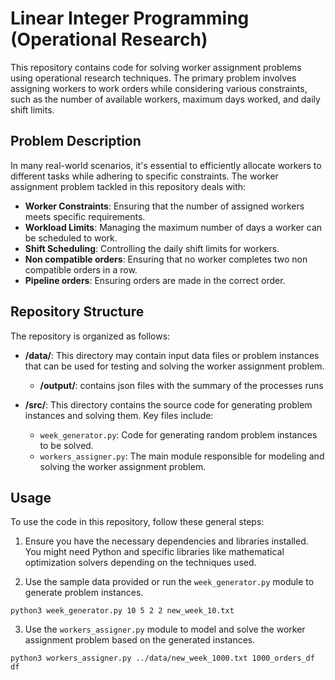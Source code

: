 # Linear Integer Programming (Operational Research)

This repository contains code for solving worker assignment problems using operational research techniques. The primary problem involves assigning workers to work orders while considering various constraints, such as the number of available workers, maximum days worked, and daily shift limits.

## Problem Description

In many real-world scenarios, it's essential to efficiently allocate workers to different tasks while adhering to specific constraints. The worker assignment problem tackled in this repository deals with:

- **Worker Constraints**: Ensuring that the number of assigned workers meets specific requirements.
- **Workload Limits**: Managing the maximum number of days a worker can be scheduled to work.
- **Shift Scheduling**: Controlling the daily shift limits for workers.
- **Non compatible orders**: Ensuring that no worker completes two non compatible orders in a row.
- **Pipeline orders**: Ensuring orders are made in the correct order.

## Repository Structure

The repository is organized as follows:

- **/data/**: This directory may contain input data files or problem instances that can be used for testing and solving the worker assignment problem.

  - **/output/**: contains json files with the summary of the processes runs

- **/src/**: This directory contains the source code for generating problem instances and solving them. Key files include:

  - `week_generator.py`: Code for generating random problem instances to be solved.
  - `workers_assigner.py`: The main module responsible for modeling and solving the worker assignment problem.

## Usage

To use the code in this repository, follow these general steps:

1. Ensure you have the necessary dependencies and libraries installed. You might need Python and specific libraries like mathematical optimization solvers depending on the techniques used.

2. Use the sample data provided or run the `week_generator.py` module to generate problem instances.

```
python3 week_generator.py 10 5 2 2 new_week_10.txt
```

3. Use the `workers_assigner.py` module to model and solve the worker assignment problem based on the generated instances.

```
python3 workers_assigner.py ../data/new_week_1000.txt 1000_orders_df df
```